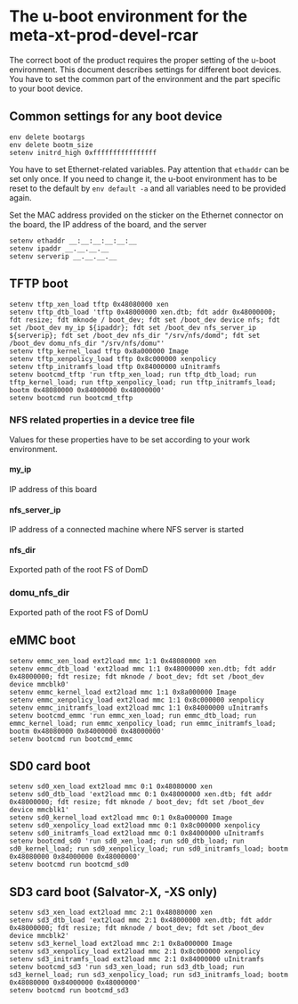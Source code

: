 # The u-boot environment for the meta-xt-prod-devel-rcar

The correct boot of the product requires the proper setting of the u-boot
environment.
This document describes settings for different boot devices. You have to set
the common part of the environment and the part specific to your boot device.

## Common settings for any boot device
```
env delete bootargs
env delete bootm_size
setenv initrd_high 0xffffffffffffffff
```
You have to set Ethernet-related variables. Pay attention that `ethaddr` can be
set only once. If you need to change it, the u-boot environment has to be reset
to the default by `env default -a` and all variables need to be provided again.

Set the MAC address provided on the sticker on the Ethernet connector on the
board, the IP address of the board, and the server
```
setenv ethaddr __:__:__:__:__:__
setenv ipaddr __.__.__.__
setenv serverip __.__.__.__
```

## TFTP boot
```
setenv tftp_xen_load tftp 0x48080000 xen
setenv tftp_dtb_load 'tftp 0x48000000 xen.dtb; fdt addr 0x48000000; fdt resize; fdt mknode / boot_dev; fdt set /boot_dev device nfs; fdt set /boot_dev my_ip ${ipaddr}; fdt set /boot_dev nfs_server_ip ${serverip}; fdt set /boot_dev nfs_dir "/srv/nfs/domd"; fdt set /boot_dev domu_nfs_dir "/srv/nfs/domu"'
setenv tftp_kernel_load tftp 0x8a000000 Image
setenv tftp_xenpolicy_load tftp 0x8c000000 xenpolicy
setenv tftp_initramfs_load tftp 0x84000000 uInitramfs
setenv bootcmd_tftp 'run tftp_xen_load; run tftp_dtb_load; run tftp_kernel_load; run tftp_xenpolicy_load; run tftp_initramfs_load; bootm 0x48080000 0x84000000 0x48000000'
setenv bootcmd run bootcmd_tftp
```
### NFS related properties in a device tree file
Values for these properties have to be set according to your work environment.
#### my_ip
IP address of this board
#### nfs_server_ip
IP address of a connected machine where NFS server is started
#### nfs_dir
Exported path of the root FS of DomD
### domu_nfs_dir
Exported path of the root FS of DomU

## eMMC boot
```
setenv emmc_xen_load ext2load mmc 1:1 0x48080000 xen
setenv emmc_dtb_load 'ext2load mmc 1:1 0x48000000 xen.dtb; fdt addr 0x48000000; fdt resize; fdt mknode / boot_dev; fdt set /boot_dev device mmcblk0'
setenv emmc_kernel_load ext2load mmc 1:1 0x8a000000 Image
setenv emmc_xenpolicy_load ext2load mmc 1:1 0x8c000000 xenpolicy
setenv emmc_initramfs_load ext2load mmc 1:1 0x84000000 uInitramfs
setenv bootcmd_emmc 'run emmc_xen_load; run emmc_dtb_load; run emmc_kernel_load; run emmc_xenpolicy_load; run emmc_initramfs_load; bootm 0x48080000 0x84000000 0x48000000'
setenv bootcmd run bootcmd_emmc
```

## SD0 card boot
```
setenv sd0_xen_load ext2load mmc 0:1 0x48080000 xen
setenv sd0_dtb_load 'ext2load mmc 0:1 0x48000000 xen.dtb; fdt addr 0x48000000; fdt resize; fdt mknode / boot_dev; fdt set /boot_dev device mmcblk1'
setenv sd0_kernel_load ext2load mmc 0:1 0x8a000000 Image
setenv sd0_xenpolicy_load ext2load mmc 0:1 0x8c000000 xenpolicy
setenv sd0_initramfs_load ext2load mmc 0:1 0x84000000 uInitramfs
setenv bootcmd_sd0 'run sd0_xen_load; run sd0_dtb_load; run sd0_kernel_load; run sd0_xenpolicy_load; run sd0_initramfs_load; bootm 0x48080000 0x84000000 0x48000000'
setenv bootcmd run bootcmd_sd0
```

## SD3 card boot (Salvator-X, -XS only)
```
setenv sd3_xen_load ext2load mmc 2:1 0x48080000 xen
setenv sd3_dtb_load 'ext2load mmc 2:1 0x48000000 xen.dtb; fdt addr 0x48000000; fdt resize; fdt mknode / boot_dev; fdt set /boot_dev device mmcblk2'
setenv sd3_kernel_load ext2load mmc 2:1 0x8a000000 Image
setenv sd3_xenpolicy_load ext2load mmc 2:1 0x8c000000 xenpolicy
setenv sd3_initramfs_load ext2load mmc 2:1 0x84000000 uInitramfs
setenv bootcmd_sd3 'run sd3_xen_load; run sd3_dtb_load; run sd3_kernel_load; run sd3_xenpolicy_load; run sd3_initramfs_load; bootm 0x48080000 0x84000000 0x48000000'
setenv bootcmd run bootcmd_sd3
```
